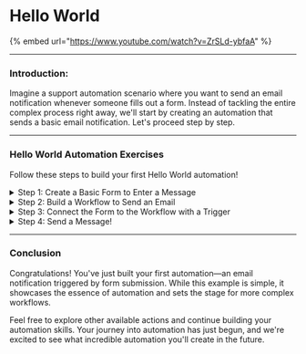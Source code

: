 # Hello World

{% embed url="https://www.youtube.com/watch?v=ZrSLd-ybfaA" %}

***

### **Introduction:**

Imagine a support automation scenario where you want to send an email notification whenever someone fills out a form. Instead of tackling the entire complex process right away, we'll start by creating an automation that sends a basic email notification. Let's proceed step by step.

***

### Hello World Automation Exercises

Follow these steps to build your first Hello World automation!

<details>

<summary>Step 1: Create a Basic Form to Enter a Message</summary>

**Add a Form**

1. **Go to** _Automations_ → _Forms_ in the menu.
2. **Click** _Add_ at the top right to add a new Form.
3. **Type** _Hello World Form_ for the name.
4. **Click** Submit.

**Add a Text Input field**

1. **Drag and Drop** a _Text Input_ field.
2. **Click** on the field to open the field settings.
3. **Type** "send\_message" for the _Field Name_.
4. **Replace** the default _Field Label_ text with "Send Message".
5. **Type** "Type in a message to send here" for the _Field Description_ text.
6. **Click** the _Required_ checkbox.

**Save the form**

1. **Click** the _Save_ button at the top right of the form builder.
2. **Click** _Submit_ on the pop-up to confirm.

</details>

<details>

<summary>Step 2: Build a Workflow to Send an Email</summary>

**Create a New Workflow**

1. **Go to** _Automations_ → _Workflows_ in the menu.
2. **Click** _Create_ at the top right to add a new Workflow.
3. **Type** _Hello World Workflow_ for the name.
4. **Click** Submit.

**Add the Starting **_**Noop**_** Action to the Canvas**

1. **Open** the _Core_ section in the left Actions menu.
2. **Drag and Drop** the _noop_ action to the Workflow Canvas.
3. **Replace** the default _core\_noop_ name with _send\_message_.
4. **Type** "This action starts the workflow" for the _Description_.

**Add a **_**sendmail**_ **Action to Send the Message**

1. **Open** the _Core_ section in the left Actions menu if it's not already open.
2. **Drag and Drop** the _sendmail_ action to the Workflow Canvas.
3. **Replace** the default _core\_sendmail_ name with _to\_email_.
4. **Type** "This action sends the email" for the _Description_.
5. **Type** the following for the next several fields:
   * Sender: noreply@rewst.io
   * Recipient: Your own email
   * Subject: Hello World
   * title: This is a Test

**Add Basic Jinja to Reference the Form Input.**

1. **Click** on the Jinja editor button next to the _message_ field.
2. **Type** the following to reference what we type in the form:

```django
{{ CTX.send_message }}
```

3. **Close** the editor.

**Create a Transition**

1. **Click and Drag** the transition from the _noop_ action to the _sendmail_ action.
   * To do this, you will need to hover over the gray circle under the _On Success_ section of the _noop_ action.

**Publish to Save the Workflow**

1. **Click** _Publish_ to save the Workflow.
2. **Click** _Submit_ on the pop-up to confirm.

</details>

<details>

<summary>Step 3: Connect the Form to the Workflow with a Trigger</summary>

**Add a Form Trigger**

1. **Click** the _Add Trigger_ button at the top menu.
2. **Type** "Hello World Trigger" in the _Name_ field.
3. **Click** the _Enabled_ slider.
4. **Choose** _Core - Form Submission_ for the _Trigger Type_.
   * You can type _form_ to see the option.
5. **Choose** the _Hello World Form_ form under _Trigger Parameters_ → _Form_.
6. **Click** Submit at the bottom.

**Save the Workflow**

1. **Click** _Publish_ to save the Workflow with the new Trigger and Configuration.
2. **Click** _Submit_ on the pop-up to confirm.

</details>

<details>

<summary>Step 4: Send a Message!</summary>

**View the Form URL**

1. **Click** the _View Direct URLs_ button next to _Dynamic Form URL_.
   * If the Trigger isn't still open then click _Edit Trigger_ at the top menu next to our Form Trigger
2. **Click** on the link.

**Send Hello World!**

1. **Type** "Hello World!" in the form field.
2. **Click** _Submit_.

</details>

***

### Conclusion

Congratulations! You've just built your first automation—an email notification triggered by form submission. While this example is simple, it showcases the essence of automation and sets the stage for more complex workflows.

Feel free to explore other available actions and continue building your automation skills. Your journey into automation has just begun, and we're excited to see what incredible automation you'll create in the future.
